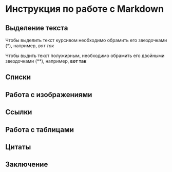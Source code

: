 # Инструкция по работе с Markdown

## Выделение текста
Чтобы выделить текст курсивом необходимо обрамить его звездочками (*), например,  *вот так*

Чтобы выдить текст полужирным, необходимо обрамить его двойными звездочками (**), например, **вот так**
## Списки

## Работа с изображениями

## Ссылки

## Работа с таблицами

## Цитаты

## Заключение